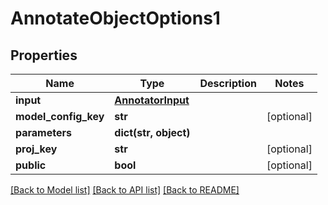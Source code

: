 # AnnotateObjectOptions1

## Properties
Name | Type | Description | Notes
------------ | ------------- | ------------- | -------------
**input** | [**AnnotatorInput**](AnnotatorInput.md) |  | 
**model_config_key** | **str** |  | [optional] 
**parameters** | **dict(str, object)** |  | 
**proj_key** | **str** |  | [optional] 
**public** | **bool** |  | [optional] 

[[Back to Model list]](../README.md#documentation-for-models) [[Back to API list]](../README.md#documentation-for-api-endpoints) [[Back to README]](../README.md)


